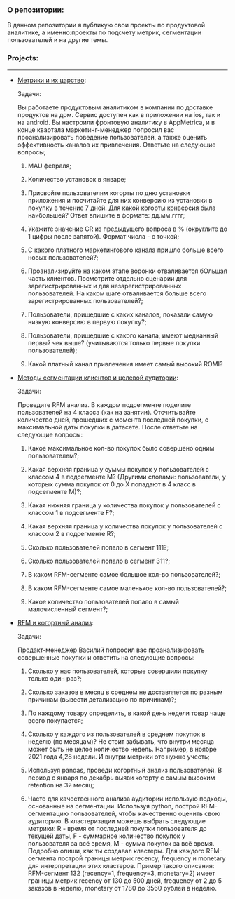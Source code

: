 ### О репозитории:

В данном репозитории я публикую свои проекты по продуктовой аналитике, а именно:проекты по подсчету метрик, сегментации пользователей и на другие темы.


### Projects:
____

- [Метрики и их царство](https://github.com/0n1xx/Product_analysis/blob/main/Product_Metrics/product_metrcis.ipynb):

  Задачи:

  Вы работаете продуктовым аналитиком в компании по доставке продуктов на дом. Сервис доступен как в приложении на ios, так и на android. Вы настроили фронтовую аналитику в AppMetrica, и в конце квартала маркетинг-менеджер попросил вас проанализировать поведение пользователей, а также оценить эффективность каналов их привлечения. Ответьте на следующие вопросы;

  1. MAU февраля;

  2. Количество установок в январе;

  3. Присвойте пользователям когорты по дню установки приложения и посчитайте для них  конверсию из установки в покупку в течение 7 дней. Для какой когорты конверсия была наибольшей? Ответ впишите в формате: дд.мм.гггг;

  4. Укажите значение CR из предыдущего вопроса в % (округлите до 1 цифры после запятой). Формат числа - с точкой;
  5. С какого платного маркетингового канала пришло больше всего новых пользователей?;

  6. Проанализируйте на каком этапе воронки отваливается бОльшая часть клиентов. Посмотрите отдельно сценарии для зарегистрированных и для незарегистрированных пользователей. На каком шаге отваливается больше всего зарегистрированных пользователей?;

  7. Пользователи, пришедшие с каких каналов, показали самую низкую конверсию в первую покупку?;

  8. Пользователи, пришедшие с какого канала, имеют медианный первый чек выше? (учитываются только первые покупки пользователей);

  9. Какой платный канал привлечения имеет самый высокий ROMI?


- [Методы сегментации клиентов и целевой аудитории](https://github.com/0n1xx/Product_analysis/blob/main/RFM_Cohort/rfm_cohort.ipynb):

  Задачи:

  Проведите RFM анализ. В каждом подсегменте поделите пользователей на 4 класса (как на занятии). Отсчитывайте количество дней, прошедших с момента последней покупки, с максимальной даты покупки в датасете. После ответьте на следующие вопросы:

  1. Какое максимальное кол-во покупок было совершено одним пользователем?;

  2. Какая верхняя граница у суммы покупок у пользователей с классом 4 в подсегменте М? (Другими словами: пользователи, у которых сумма покупок от 0 до Х попадают в 4 класс в подсегменте М)?;

  3. Какая нижняя граница у количества покупок у пользователей с классом 1 в подсегменте F?;

  4. Какая верхняя граница у количества покупок у пользователей с классом 2 в подсегменте R?;

  5. Сколько пользователей попало в сегмент 111?;

  6. Сколько пользователей попало в сегмент 311?;

  7. В каком RFM-сегменте самое большое кол-во пользователей?;

  8. В каком RFM-сегменте самое маленькое кол-во пользователей?;

  9. Какое количество пользователей попало в самый малочисленный сегмент?;


- [RFM и когортный анализ](https://github.com/0n1xx/Product_analysis/blob/main/RFM_Cohort/rfm_cohort.ipynb):

  Задачи:

  Продакт-менеджер Василий попросил вас проанализировать совершенные покупки и ответить на следующие вопросы:

  1. Сколько у нас пользователей, которые совершили покупку только один раз?;

  2. Сколько заказов в месяц в среднем не доставляется по разным причинам (вывести детализацию по причинам)?;

  3. По каждому товару определить, в какой день недели товар чаще всего покупается;

  4. Сколько у каждого из пользователей в среднем покупок в неделю (по месяцам)? Не стоит забывать, что внутри месяца может быть не целое количество недель. Например, в ноябре 2021 года 4,28 недели. И внутри метрики это нужно учесть;

  5. Используя pandas, проведи когортный анализ пользователей. В период с января по декабрь выяви когорту с самым высоким retention на 3й месяц;

  6. Часто для качественного анализа аудитории использую подходы, основанные на сегментации. Используя python, построй RFM-сегментацию пользователей, чтобы качественно оценить свою аудиторию. В кластеризации можешь выбрать следующие метрики: R - время от последней покупки пользователя до текущей даты, F - суммарное количество покупок у пользователя за всё время, M - сумма покупок за всё время. Подробно опиши, как ты создавал кластеры. Для каждого RFM-сегмента построй границы метрик recency, frequency и monetary для интерпретации этих кластеров. Пример такого описания: RFM-сегмент 132 (recency=1, frequency=3, monetary=2) имеет границы метрик recency от 130 до 500 дней, frequency от 2 до 5 заказов в неделю, monetary от 1780 до 3560 рублей в неделю. 
